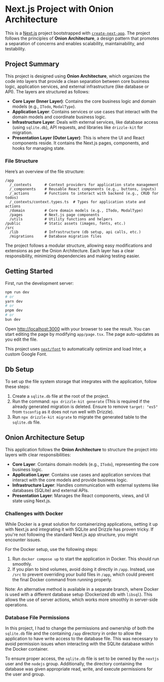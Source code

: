 # Next.js Project with Onion Architecture

This is a [Next.js](https://nextjs.org/) project bootstrapped with [`create-next-app`](https://github.com/vercel/next.js/tree/canary/packages/create-next-app). The project follows the principles of **Onion Architecture**, a design pattern that promotes a separation of concerns and enables scalability, maintainability, and testability.

## Project Summary

This project is designed using **Onion Architecture**, which organizes the code into layers that provide a clean separation between core business logic, application services, and external infrastructure (like database or API). The layers are structured as follows:

- **Core Layer (Inner Layer)**: Contains the core business logic and domain models (e.g., `ITodo`, `ModalType`).
- **Application Layer**: Contains services or use cases that interact with the domain models and coordinate business logic.
- **Infrastructure Layer**: Deals with external services, like database access (using `sqlite.db`), API requests, and libraries like `drizzle-kit` for migration.
- **Presentation Layer (Outer Layer)**: This is where the UI and React components reside. It contains the Next.js pages, components, and hooks for managing state.

### File Structure

Here’s an overview of the file structure:

```
/app
  /_contexts      # Context providers for application state management
  /_components    # Reusable React components (e.g., buttons, inputs)
  /_actions       # Functions to interact with backend (e.g., CRUD for todos)
  /_contexts/context.types.ts  # Types for application state and actions
  /domain         # Core domain models (e.g., ITodo, ModalType)
  /pages          # Next.js page components
  /utils          # Utility functions and helpers
/public           # Static assets (images, fonts, etc.)
/src
  /lib            # Infrastructure (db setup, api calls, etc.)
  /migrations     # Database migration files
```

The project follows a modular structure, allowing easy modifications and extensions as per the Onion Architecture. Each layer has a clear responsibility, minimizing dependencies and making testing easier.

## Getting Started

First, run the development server:

```bash
npm run dev
# or
yarn dev
# or
pnpm dev
# or
bun dev
```

Open [http://localhost:3000](http://localhost:3000) with your browser to see the result. You can start editing the page by modifying `app/page.tsx`. The page auto-updates as you edit the file.

This project uses [`next/font`](https://nextjs.org/docs/basic-features/font-optimization) to automatically optimize and load Inter, a custom Google Font.


## Db Setup

To set up the file system storage that integrates with the application, follow these steps:

1. Create a `sqlite.db` file at the root of the project.
2. Run the command: `npx drizzle-kit generate` (This is required if the already generated migration is deleted. Ensure to remove `target: "es5"` from `tsconfig` as it does not run well with Drizzle).
3. Run `npx drizzle-kit migrate` to migrate the generated table to the `sqlite.db` file.

## Onion Architecture Setup

This application follows the **Onion Architecture** to structure the project into layers with clear responsibilities:

- **Core Layer**: Contains domain models (e.g., `ITodo`), representing the core business logic.
- **Application Layer**: Contains use cases and application services that interact with the core models and provide business logic.
- **Infrastructure Layer**: Handles communication with external systems like databases (SQLite) and external APIs.
- **Presentation Layer**: Manages the React components, views, and UI state using Next.js.

### Challenges with Docker

While Docker is a great solution for containerizing applications, setting it up with Next.js and integrating it with SQLite and Drizzle has proven tricky. If you're not following the standard Next.js app structure, you might encounter issues.

For the Docker setup, use the following steps:

1. Run `docker compose up` to start the application in Docker. This should run smoothly.
2. If you plan to bind volumes, avoid doing it directly in `/app`. Instead, use `/src` to prevent overriding your build files in `/app`, which could prevent the final Docker command from running properly.

Note: An alternative method is available in a separate branch, where Docker is used with a different database setup (Dockerized db with `libsql`). This allows the use of server actions, which works more smoothly in server-side operations.

### Database File Permissions

In this project, I had to change the permissions and ownership of both the `sqlite.db` file and the containing `/app` directory in order to allow the application to have write access to the database file. This was necessary to avoid permission issues when interacting with the SQLite database within the Docker container.

To ensure proper access, the `sqlite.db` file is set to be owned by the `nextjs` user and the `nodejs` group. Additionally, the directory containing the database was given appropriate read, write, and execute permissions for the user and group.